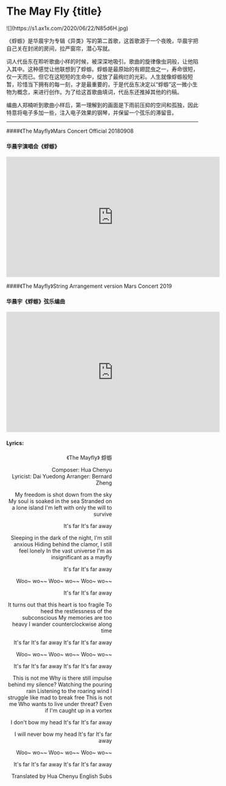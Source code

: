 # The May Fly {title}
<div class="background" markdown="1">
![](https://s1.ax1x.com/2020/06/22/N85d6H.jpg)
</div>

《蜉蝣》是华晨宇为专辑《异类》写的第二首歌，这首歌源于一个夜晚，华晨宇把自己关在封闭的房间，拉严窗帘，潜心写就。

词人代岳东在聆听歌曲小样的时候，被深深地吸引。歌曲的旋律像虫洞般，让他陷入其中。这种感觉让他联想到了蜉蝣。蜉蝣是最原始的有翅昆虫之一，寿命很短，仅一天而已。但它在这短短的生命中，绽放了最绚烂的光彩。人生就像蜉蝣般短暂，珍惜当下拥有的每一刻，才是最重要的，于是代岳东决定以“蜉蝣”这一微小生物为概念，来进行创作。为了给这首歌曲填词，代岳东还推掉其他的约稿。

编曲人郑楠听到歌曲小样后，第一理解到的画面是下雨前压抑的空间和孤独，因此特意将电子多加一些，注入电子效果的钢琴，并保留一个弦乐的滞留音。 

---------------------------------

####《The Mayfly》Mars Concert Official 20180908
#### 华晨宇演唱会《蜉蝣》

<iframe width="560" height="315" src="https://www.youtube.com/embed/52iZV_Clyr0" frameborder="0" allow="accelerometer; autoplay; encrypted-media; gyroscope; picture-in-picture" allowfullscreen></iframe>

####《The Mayfly》String Arrangement version Mars Concert 2019
#### 华晨宇《蜉蝣》弦乐编曲

<iframe width="560" height="315" src="https://www.youtube.com/embed/esUmLYlQ_X4" frameborder="0" allow="accelerometer; autoplay; encrypted-media; gyroscope; picture-in-picture" allowfullscreen></iframe>

#### Lyrics:
<div class="box">
<div class="lyrics" style="width: 55%; text-align: right">
《The Mayfly》
     蜉蝣  
    
Composer: Hua Chenyu  
Lyricist: Dai Yuedong
Arranger: Bernard Zheng

My freedom is shot down from the sky
My soul is soaked in the sea
Stranded on a lone island
I'm left with only the will to survive

It's far
It's far away

Sleeping in the dark of the night, I'm still anxious
Hiding behind the clamor, I still feel lonely
In the vast universe
I'm as insignificant as a mayfly

It's far
It's far away

Woo~ wo~~
Woo~ wo~~
Woo~ wo~~

It's far
It's far away

It turns out that this heart is too fragile
To heed the restlessness of the subconscious
My memories are too heavy
I wander counterclockwise along time

It's far
It's far away
It's far
It's far away

Woo~ wo~~
Woo~ wo~~
Woo~ wo~~

It's far
It's far away
It's far
It's far away

This is not me
Why is there still impulse behind my silence?
Watching the pouring rain
Listening to the roaring wind
I struggle like mad to break free
This is not me
Who wants to live under threat?
Even if I'm caught up in a vortex

I don't bow my head
It's far
It's far away

I will never bow my head
It's far
It's far away

Woo~ wo~~
Woo~ wo~~
Woo~ wo~~

It's far
It's far away
It's far
It's far away

Translated by Hua Chenyu English Subs
</div>